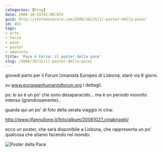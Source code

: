 ```yaml
---
categories: [blog]
date: 2006-10-31T01:08:07Z
guid: http://stefanocecere.com/2006/10/31/il-poster-della-pace/
id: 453
tags:
- arte
- Forza
- pace
- poster
- umanista
title: 'Pace è Forza: il poster della pace'
slug: /2006/10/31/il-poster-della-pace/
---
```


giovedì parto per il Forum Umanista Europeo di Lisbona. starò via 6 giorni.
  
su <a target="_blank" href="http://www.europeanhumanistforum.org">www.europeanhumanistforum.org</a> i dettagli.

ps: lo so è un po' che sono desaparacido… ma è un periodo mooolto intenso (grandiosamente)..
  
guarda qui un po' di foto della serata viaggio in cina:
  
<a target="_blank" href="http://www.ilfannullone.it/foto/album/20061027_cinabiraghi/">http://www.ilfannullone.it/foto/album/20061027_cinabiraghi/</a>

ecco un poster, che sarà disponibile a Lisbona, che rappresenta un po' qualcosa che stiamo facendo nel mondo:
  
<img id="image452" alt="Poster della Pace" src="http://stefanocecere.com/wp-content/uploads/sites/3/2006/10/poster_della_pace.jpg" />